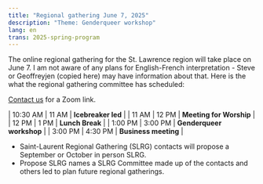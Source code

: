 ```yaml
---
title: "Regional gathering June 7, 2025"
description: "Theme: Genderqueer workshop"
lang: en
trans: 2025-spring-program
---
```

The online regional gathering for the St. Lawrence region will take place on June 7. I am not aware of any plans for English-French interpretation - Steve or Geoffreyjen (copied here) may have information about that. Here is the what the regional gathering committee has scheduled:

[Contact us](/contact) for a Zoom link.

| 10:30 AM | 11 AM | **Icebreaker led** |
| 11 AM | 12 PM | **Meeting for Worship** |
| 12 PM | 1 PM | **Lunch Break** |
| 1:00 PM | 3:00 PM | **Genderqueer workshop** |
| 3:00 PM | 4:30 PM | **Business meeting** |

* Saint-Laurent Regional Gathering (SLRG) contacts will propose a September or October in person SLRG.
* Propose SLRG names a SLRG Committee made up of the contacts and others led to plan future regional gatherings.

